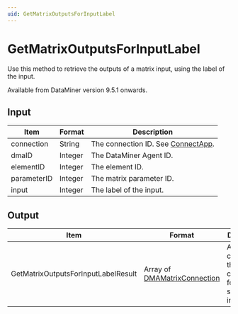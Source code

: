 ```yaml
---
uid: GetMatrixOutputsForInputLabel
---
```


# GetMatrixOutputsForInputLabel

Use this method to retrieve the outputs of a matrix input, using the label of the input.

Available from DataMiner version 9.5.1 onwards.

## Input

| Item        | Format  | Description                                           |
|-------------|---------|-------------------------------------------------------|
| connection  | String  | The connection ID. See [ConnectApp](xref:ConnectApp). |
| dmaID       | Integer | The DataMiner Agent ID.                               |
| elementID   | Integer | The element ID.                                       |
| parameterID | Integer | The matrix parameter ID.                              |
| input       | Integer | The label of the input.                               |

## Output

| Item | Format | Description |
|--|--|--|
| GetMatrixOutputsForInputLabelResult | Array of [DMAMatrixConnection](xref:DMAMatrixConnection) | An array containing the connections for the specified input. |
